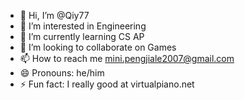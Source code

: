 - 👋 Hi, I’m @Qiy77
- 👀 I’m interested in Engineering
- 🌱 I’m currently learning CS AP
- 💞️ I’m looking to collaborate on Games
- 📫 How to reach me mini.pengjiale2007@gmail.com
- 😄 Pronouns: he/him
- ⚡ Fun fact: I really good at virtualpiano.net

<!---
Qiy77/Qiy77 is a ✨ special ✨ repository because its `README.md` (this file) appears on your GitHub profile.
You can click the Preview link to take a look at your changes.
--->
